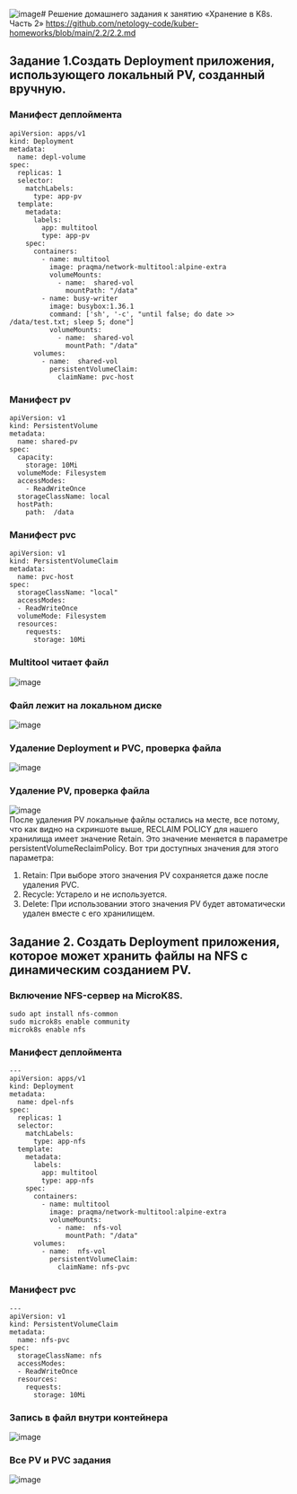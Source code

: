![image](https://github.com/user-attachments/assets/31746556-dde1-4fde-b7e1-621d1d65d855)# Решение домашнего задания к занятию «Хранение в K8s. Часть 2»
https://github.com/netology-code/kuber-homeworks/blob/main/2.2/2.2.md

## Задание 1.Создать Deployment приложения, использующего локальный PV, созданный вручную.

### Манифест деплоймента
```
apiVersion: apps/v1
kind: Deployment
metadata:
  name: depl-volume
spec:
  replicas: 1
  selector:
    matchLabels:
      type: app-pv
  template:
    metadata:
      labels:
        app: multitool
        type: app-pv
    spec:
      containers:
        - name: multitool
          image: praqma/network-multitool:alpine-extra
          volumeMounts:
            - name:  shared-vol
              mountPath: "/data"
        - name: busy-writer
          image: busybox:1.36.1
          command: ['sh', '-c', "until false; do date >> /data/test.txt; sleep 5; done"]
          volumeMounts:
            - name:  shared-vol
              mountPath: "/data"
      volumes:
        - name:  shared-vol
          persistentVolumeClaim:
            claimName: pvc-host
```
### Манифест pv
```
apiVersion: v1
kind: PersistentVolume
metadata:
  name: shared-pv
spec:
  capacity:
    storage: 10Mi
  volumeMode: Filesystem
  accessModes:
    - ReadWriteOnce
  storageClassName: local
  hostPath:
    path:  /data
```
### Манифест pvc
```
apiVersion: v1
kind: PersistentVolumeClaim
metadata:
  name: pvc-host
spec:
  storageClassName: "local"
  accessModes:
  - ReadWriteOnce
  volumeMode: Filesystem
  resources:
    requests:
      storage: 10Mi
```
### Multitool читает файл
![image](https://github.com/user-attachments/assets/014416fd-cf8f-42e1-9947-d7938d5eb297)
### Файл лежит на локальном диске
![image](https://github.com/user-attachments/assets/270cf2a4-ee4e-40d8-98a4-350e2f4ab724)
### Удаление Deployment и PVC, проверка файла
![image](https://github.com/user-attachments/assets/4201fca0-0bee-42c5-9678-8cff6dd7f182)
### Удаление PV, проверка файла
![image](https://github.com/user-attachments/assets/8f45e057-74a6-42b2-b10b-90fc2d19c68e)  
После удаления PV локальные файлы остались на месте, все потому, что как видно на скриншоте выше, RECLAIM POLICY для нашего хранилища имеет значение Retain. Это значение меняется в параметре persistentVolumeReclaimPolicy. Вот три доступных значения для этого параметра:  
1. Retain: При выборе этого значения PV сохраняется даже после удаления PVC. 
2. Recycle: Устарело и не используется.
3. Delete: При использовании этого значения PV будет автоматически удален вместе с его хранилищем. 


## Задание 2. Создать Deployment приложения, которое может хранить файлы на NFS с динамическим созданием PV.
### Включение NFS-сервер на MicroK8S.
```
sudo apt install nfs-common
sudo microk8s enable community
microk8s enable nfs
```
### Манифест деплоймента
```
---
apiVersion: apps/v1
kind: Deployment
metadata:
  name: dpel-nfs
spec:
  replicas: 1
  selector:
    matchLabels:
      type: app-nfs
  template:
    metadata:
      labels:
        app: multitool
        type: app-nfs
    spec:
      containers:
        - name: multitool
          image: praqma/network-multitool:alpine-extra
          volumeMounts:
            - name:  nfs-vol
              mountPath: "/data"
      volumes:
        - name:  nfs-vol
          persistentVolumeClaim:
            claimName: nfs-pvc
```
### Манифест pvc
```
---
apiVersion: v1
kind: PersistentVolumeClaim
metadata:
  name: nfs-pvc
spec:
  storageClassName: nfs
  accessModes:
  - ReadWriteOnce
  resources:
    requests:
      storage: 10Mi
```
### Запись в файл внутри контейнера
![image](https://github.com/user-attachments/assets/7e7891c4-72de-49e5-a6c9-9b5d7cdf5be2)
### Все PV и PVC задания
![image](https://github.com/user-attachments/assets/8a55fec2-fa90-4990-9df0-8668f4619efe)


